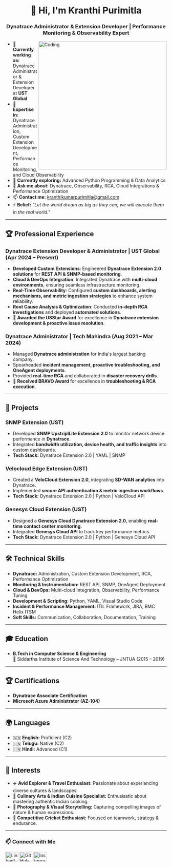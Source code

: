 <h1 align="center">👋 Hi, I'm Kranthi Purimitla</h1>
<h3 align="center">Dynatrace Administrator & Extension Developer | Performance Monitoring & Observability Expert</h3>

<img align="right" alt="Coding" width="400" src="https://cdn.dribbble.com/users/1162077/screenshots/3848914/programmer.gif">

- 🔭 **Currently working as:** Dynatrace Administrator & Extension Developer at **UST Global**
- 🚀 **Expertise in:** Dynatrace Administration, Custom Extension Development, Performance Monitoring, and Cloud Observability
- 🌱 **Currently exploring:** Advanced Python Programming & Data Analytics
- 💬 **Ask me about:** Dynatrace, Observability, RCA, Cloud Integrations & Performance Optimization
- 📫 **Contact me:** [kranthikumarpurimitla@gmail.com](mailto:kranthikumarpurimitla@gmail.com)
- ⚡ **Belief:** *"Let the world dream as big as they can, we will execute them in the real world."*

---

## 🏆 **Professional Experience**
### Dynatrace Extension Developer & Administrator | UST Global (Apr 2024 – Present)
- **Developed Custom Extensions**: Engineered **Dynatrace Extension 2.0 solutions** for **REST API & SNMP-based monitoring**.
- **Cloud & DevOps Integration**: Integrated Dynatrace with **multi-cloud environments**, ensuring seamless infrastructure monitoring.
- **Real-Time Observability**: Configured **custom dashboards, alerting mechanisms, and metric ingestion strategies** to enhance system reliability.
- **Root Cause Analysis & Optimization**: Conducted **in-depth RCA investigations** and deployed **automated solutions**.
- 🏅 **Awarded the USStar Award** for excellence in **Dynatrace extension development & proactive issue resolution**.

### Dynatrace Administrator | Tech Mahindra (Aug 2021 – Mar 2024)
- Managed **Dynatrace administration** for India's largest banking company.
- Spearheaded **incident management, proactive troubleshooting, and OneAgent deployments**.
- Provided **real-time RCA** and collaborated in **disaster recovery drills**.
- 🏅 **Received BRAVO Award** for excellence in **troubleshooting & RCA execution**.

---

## 🚀 **Projects**
### **SNMP Extension (UST)**
- Developed **SNMP UpstriplLite Extension 2.0** to monitor network device performance in **Dynatrace**.
- Integrated **bandwidth utilization, device health, and traffic insights** into custom dashboards.
- **Tech Stack:** Dynatrace Extension 2.0 | YAML | SNMP

### **Velocloud Edge Extension (UST)**
- Created a **VeloCloud Extension 2.0**, integrating **SD-WAN analytics** into Dynatrace.
- Implemented **secure API authentication & metric ingestion workflows**.
- **Tech Stack:** Dynatrace Extension 2.0 | Python | VeloCloud API

### **Genesys Cloud Extension (UST)**
- Designed a **Genesys Cloud Dynatrace Extension 2.0**, enabling **real-time contact center monitoring**.
- Integrated **Genesys Cloud API** to track key performance metrics.
- **Tech Stack:** Dynatrace Extension 2.0 | Python | Genesys Cloud API

---

## 🛠 **Technical Skills**
- **Dynatrace:** Administration, Custom Extension Development, RCA, Performance Optimization
- **Monitoring & Instrumentation:** REST API, SNMP, OneAgent Deployment
- **Cloud & DevOps:** Multi-cloud Integration, Observability, Performance Tuning
- **Development & Scripting:** Python, YAML, Visual Studio Code
- **Incident & Performance Management:** ITIL Framework, JIRA, BMC Helix ITSM
- **Soft Skills:** Communication, Collaboration, Documentation, Training

---

## 🎓 **Education**
- **B.Tech in Computer Science & Engineering**  
  📍 Siddartha Institute of Science And Technology – JNTUA (2015 – 2019)

---

## 🏆 **Certifications**
- **Dynatrace Associate Certification**
- **Microsoft Azure Administrator (AZ-104)**

---

## 🌍 **Languages**
- 🇬🇧 **English:** Proficient (C2)
- 🇮🇳 **Telugu:** Native (C2)
- 🇮🇳 **Hindi:** Advanced (C1)

---

## 🎯 **Interests**
- ✈️ **Avid Explorer & Travel Enthusiast:** Passionate about experiencing diverse cultures & landscapes.
- 🍛 **Culinary Arts & Indian Cuisine Specialist:** Enthusiastic about mastering authentic Indian cooking.
- 📸 **Photography & Visual Storytelling:** Capturing compelling images of nature & human expressions.
- 🏏 **Competitive Cricket Enthusiast:** Focused on teamwork, strategy & endurance.

---

### 📫 **Connect with Me**
<p align="left">
<a href="https://www.linkedin.com/in/kranthipurimitla/" target="blank">
<img align="center" src="https://raw.githubusercontent.com/rahuldkjain/github-profile-readme-generator/master/src/images/icons/Social/linked-in-alt.svg" alt="LinkedIn Profile" height="30" width="40" /></a>
<a href="https://github.com/KranthiPurimitla" target="blank">
<img align="center" src="https://raw.githubusercontent.com/rahuldkjain/github-profile-readme-generator/master/src/images/icons/Social/github.svg" alt="GitHub Profile" height="30" width="40" /></a>
<a href="https://instagram.com/kranthi_purimitla" target="blank">
<img align="center" src="https://raw.githubusercontent.com/rahuldkjain/github-profile-readme-generator/master/src/images/icons/Social/instagram.svg" alt="Instagram Profile" height="30" width="40" /></a>
</p>
